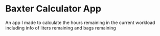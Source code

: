 # Baxter Calculator App
An app I made to calculate the hours remaining in the current workload including info of liters remaining and bags remaining
